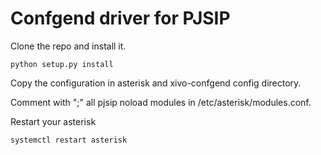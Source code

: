 Confgend driver for PJSIP
=========================

Clone the repo and install it.

    python setup.py install

Copy the configuration in asterisk and xivo-confgend config directory.

Comment with ";" all pjsip noload modules in /etc/asterisk/modules.conf.

Restart your asterisk

    systemctl restart asterisk
